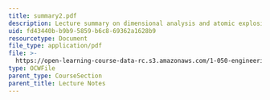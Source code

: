 ```yaml
---
title: summary2.pdf
description: Lecture summary on dimensional analysis and atomic explosions.
uid: fd43440b-b9b9-5859-b6c8-69362a1628b9
resourcetype: Document
file_type: application/pdf
file: >-
  https://open-learning-course-data-rc.s3.amazonaws.com/1-050-engineering-mechanics-i-fall-2007/fd43440bb9b95859b6c869362a1628b9_summary2.pdf
type: OCWFile
parent_type: CourseSection
parent_title: Lecture Notes
---
```

